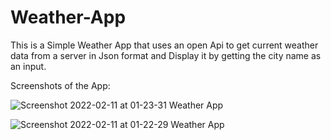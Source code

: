 # Weather-App
This is a Simple Weather App that uses an open Api to get current weather data
from a server in Json format and Display it by getting the city name as an input.

Screenshots of the App:

![Screenshot 2022-02-11 at 01-23-31 Weather App](https://user-images.githubusercontent.com/78742812/153519434-2a4abb16-369d-4ff4-bbff-3c3301f0b9da.png)



![Screenshot 2022-02-11 at 01-22-29 Weather App](https://user-images.githubusercontent.com/78742812/153519522-0d036fe1-22f9-4518-8396-304772cd55d1.png)

